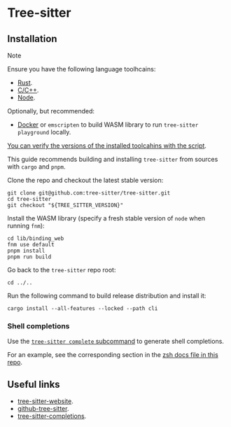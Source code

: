 # Tree-sitter

## Installation

> [!NOTE]
>
> Ensure you have the following language toolhcains:
> - [Rust](../system-setup/toolchains/rust/README.md).
> - [C/C++](../system-setup/toolchains/llvm/README.md).
> - [Node](../system-setup/toolchains/node/README.md).
>
> Optionally, but recommended:
> - [Docker](../system-setup/toolchains/docker/README.md) or `emscripten` to build WASM library to run `tree-sitter playground` locally.
>
> [You can verify the versions of the installed toolcahins with the script](../system-setup/toolchains/README.md#verify-versions-of-the-installed-toolchains).

This guide recommends building and installing `tree-sitter` from sources with `cargo` and `pnpm`.

Clone the repo and checkout the latest stable version:

```shell
git clone git@github.com:tree-sitter/tree-sitter.git
cd tree-sitter
git checkout "${TREE_SITTER_VERSION}"
```

Install the WASM library (specify a fresh stable version of `node` when running `fnm`):

```shell
cd lib/binding_web
fnm use default
pnpm install
pnpm run build
```

Go back to the `tree-sitter` repo root:

```shell
cd ../..
```

Run the following command to build release distribution and install it:

```shell
cargo install --all-features --locked --path cli
```

### Shell completions

Use the [`tree-sitter complete` subcommand][tree-sitter-completions] to generate shell completions.

For an example, see the corresponding section in the [zsh docs file in this repo](../../zsh/README.md#tree-sitter).

## Useful links

- [tree-sitter-website][tree-sitter-website].
- [github-tree-sitter][github-tree-sitter].
- [tree-sitter-completions][tree-sitter-completions].

[tree-sitter-website]: <https://tree-sitter.github.io/tree-sitter/index.html>
[github-tree-sitter]: <https://github.com/tree-sitter/tree-sitter>
[tree-sitter-completions]: <https://tree-sitter.github.io/tree-sitter/cli/complete.html>

